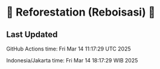 
# 🌳 Reforestation (Reboisasi) 🌲

## Last Updated

GitHub Actions time: Fri Mar 14 11:17:29 UTC 2025

Indonesia/Jakarta time: Fri Mar 14 18:17:29 WIB 2025
